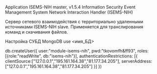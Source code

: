 Application ISEMS-NIH master, v1.5.4
Information Security Event Management System Network Interaction Handler (ISEMS-NIH)

Сервер сетевого взаимодействия с территориально удаленными источниками ISEMS-NIH slave.
Применяется для транслирования команд и скачивания файлов.

Настройка СУБД MongoDB
use <имя_БД>

db.createUser({
	user:"module-isems-nih", 
	pwd:"tkovomfh&ff93", 
	roles:[{role:"readWrite", db:"isems-nih"}], 
	authenticationRestrictions: [{
	    clientSource:["127.0.0.1","195.161.164.38","81.177.34.205"], 
	    serverAddress:["127.0.0.1","195.161.164.38","81.177.34.205"]
	}]
})